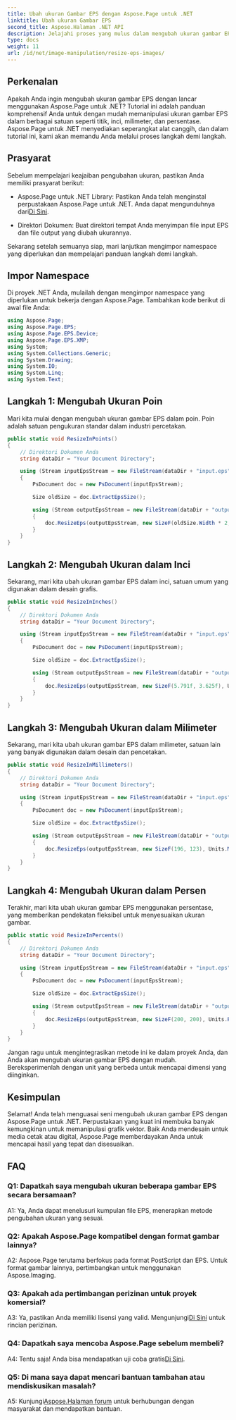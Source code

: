 ```yaml
---
title: Ubah ukuran Gambar EPS dengan Aspose.Page untuk .NET
linktitle: Ubah ukuran Gambar EPS
second_title: Aspose.Halaman .NET API
description: Jelajahi proses yang mulus dalam mengubah ukuran gambar EPS di .NET menggunakan Aspose.Page. Mencapai presisi dalam poin, inci, milimeter, dan persentase dengan mudah.
type: docs
weight: 11
url: /id/net/image-manipulation/resize-eps-images/
---
```

## Perkenalan

Apakah Anda ingin mengubah ukuran gambar EPS dengan lancar menggunakan Aspose.Page untuk .NET? Tutorial ini adalah panduan komprehensif Anda untuk dengan mudah memanipulasi ukuran gambar EPS dalam berbagai satuan seperti titik, inci, milimeter, dan persentase. Aspose.Page untuk .NET menyediakan seperangkat alat canggih, dan dalam tutorial ini, kami akan memandu Anda melalui proses langkah demi langkah.

## Prasyarat

Sebelum mempelajari keajaiban pengubahan ukuran, pastikan Anda memiliki prasyarat berikut:

-  Aspose.Page untuk .NET Library: Pastikan Anda telah menginstal perpustakaan Aspose.Page untuk .NET. Anda dapat mengunduhnya dari[Di Sini](https://releases.aspose.com/page/net/).

- Direktori Dokumen: Buat direktori tempat Anda menyimpan file input EPS dan file output yang diubah ukurannya.

Sekarang setelah semuanya siap, mari lanjutkan mengimpor namespace yang diperlukan dan mempelajari panduan langkah demi langkah.

## Impor Namespace

Di proyek .NET Anda, mulailah dengan mengimpor namespace yang diperlukan untuk bekerja dengan Aspose.Page. Tambahkan kode berikut di awal file Anda:

```csharp
using Aspose.Page;
using Aspose.Page.EPS;
using Aspose.Page.EPS.Device;
using Aspose.Page.EPS.XMP;
using System;
using System.Collections.Generic;
using System.Drawing;
using System.IO;
using System.Linq;
using System.Text;
```

## Langkah 1: Mengubah Ukuran Poin

Mari kita mulai dengan mengubah ukuran gambar EPS dalam poin. Poin adalah satuan pengukuran standar dalam industri percetakan.

```csharp
public static void ResizeInPoints()
{
    // Direktori Dokumen Anda
    string dataDir = "Your Document Directory";

    using (Stream inputEpsStream = new FileStream(dataDir + "input.eps", FileMode.Open, FileAccess.Read))
    {
        PsDocument doc = new PsDocument(inputEpsStream);

        Size oldSize = doc.ExtractEpsSize();

        using (Stream outputEpsStream = new FileStream(dataDir + "output_resize_points.eps", FileMode.Create, FileAccess.Write))
        {
            doc.ResizeEps(outputEpsStream, new SizeF(oldSize.Width * 2, oldSize.Height * 2), Units.Points);
        }
    }
}
```

## Langkah 2: Mengubah Ukuran dalam Inci

Sekarang, mari kita ubah ukuran gambar EPS dalam inci, satuan umum yang digunakan dalam desain grafis.

```csharp
public static void ResizeInInches()
{
    // Direktori Dokumen Anda
    string dataDir = "Your Document Directory";

    using (Stream inputEpsStream = new FileStream(dataDir + "input.eps", FileMode.Open, FileAccess.Read))
    {
        PsDocument doc = new PsDocument(inputEpsStream);

        Size oldSize = doc.ExtractEpsSize();

        using (Stream outputEpsStream = new FileStream(dataDir + "output_resize_inches.eps", FileMode.Create, FileAccess.Write))
        {
            doc.ResizeEps(outputEpsStream, new SizeF(5.791f, 3.625f), Units.Inches);
        }
    }
}
```

## Langkah 3: Mengubah Ukuran dalam Milimeter

Sekarang, mari kita ubah ukuran gambar EPS dalam milimeter, satuan lain yang banyak digunakan dalam desain dan pencetakan.

```csharp
public static void ResizeInMillimeters()
{
    // Direktori Dokumen Anda
    string dataDir = "Your Document Directory";

    using (Stream inputEpsStream = new FileStream(dataDir + "input.eps", FileMode.Open, FileAccess.Read))
    {
        PsDocument doc = new PsDocument(inputEpsStream);

        Size oldSize = doc.ExtractEpsSize();

        using (Stream outputEpsStream = new FileStream(dataDir + "output_resize_mms.eps", FileMode.Create, FileAccess.Write))
        {
            doc.ResizeEps(outputEpsStream, new SizeF(196, 123), Units.Millimeters);
        }
    }
}
```

## Langkah 4: Mengubah Ukuran dalam Persen

Terakhir, mari kita ubah ukuran gambar EPS menggunakan persentase, yang memberikan pendekatan fleksibel untuk menyesuaikan ukuran gambar.

```csharp
public static void ResizeInPercents()
{
    // Direktori Dokumen Anda
    string dataDir = "Your Document Directory";

    using (Stream inputEpsStream = new FileStream(dataDir + "input.eps", FileMode.Open, FileAccess.Read))
    {
        PsDocument doc = new PsDocument(inputEpsStream);

        Size oldSize = doc.ExtractEpsSize();

        using (Stream outputEpsStream = new FileStream(dataDir + "output_resize_percents.eps", FileMode.Create, FileAccess.Write))
        {
            doc.ResizeEps(outputEpsStream, new SizeF(200, 200), Units.Percents);
        }
    }
}
```

Jangan ragu untuk mengintegrasikan metode ini ke dalam proyek Anda, dan Anda akan mengubah ukuran gambar EPS dengan mudah. Bereksperimenlah dengan unit yang berbeda untuk mencapai dimensi yang diinginkan.

## Kesimpulan

Selamat! Anda telah menguasai seni mengubah ukuran gambar EPS dengan Aspose.Page untuk .NET. Perpustakaan yang kuat ini membuka banyak kemungkinan untuk memanipulasi grafik vektor. Baik Anda mendesain untuk media cetak atau digital, Aspose.Page memberdayakan Anda untuk mencapai hasil yang tepat dan disesuaikan.

## FAQ

### Q1: Dapatkah saya mengubah ukuran beberapa gambar EPS secara bersamaan?

A1: Ya, Anda dapat menelusuri kumpulan file EPS, menerapkan metode pengubahan ukuran yang sesuai.

### Q2: Apakah Aspose.Page kompatibel dengan format gambar lainnya?

A2: Aspose.Page terutama berfokus pada format PostScript dan EPS. Untuk format gambar lainnya, pertimbangkan untuk menggunakan Aspose.Imaging.

### Q3: Apakah ada pertimbangan perizinan untuk proyek komersial?

 A3: Ya, pastikan Anda memiliki lisensi yang valid. Mengunjungi[Di Sini](https://purchase.aspose.com/buy) untuk rincian perizinan.

### Q4: Dapatkah saya mencoba Aspose.Page sebelum membeli?

 A4: Tentu saja! Anda bisa mendapatkan uji coba gratis[Di Sini](https://releases.aspose.com/).

### Q5: Di mana saya dapat mencari bantuan tambahan atau mendiskusikan masalah?

 A5: Kunjungi[Aspose.Halaman forum](https://forum.aspose.com/c/page/39) untuk berhubungan dengan masyarakat dan mendapatkan bantuan.